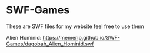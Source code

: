 # SWF-Games
These are SWF files for my website feel free to use them

Alien Hominid: https://memerip.github.io/SWF-Games/dagobah_Alien_Hominid.swf
